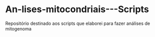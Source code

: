 # An-lises-mitocondriais---Scripts
Repositório destinado aos scripts que elaborei para fazer análises de mitogenoma
